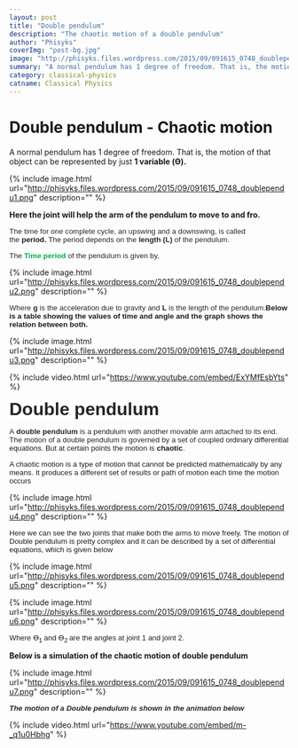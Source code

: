 ```yaml
---
layout: post
title: "Double pendulum"
description: "The chaotic motion of a double pendulum"
author: "Phisyks"
coverImg: "post-bg.jpg"
image: "http://phisyks.files.wordpress.com/2015/09/091615_0748_doublependu4.png"
summary: "A normal pendulum has 1 degree of freedom. That is, the motion of that object can be represented by......"
category: classical-physics
catname: Classical Physics
---
```

# Double pendulum - Chaotic motion


A normal pendulum has 1 degree of freedom. That is, the motion of that object can be represented by just <strong>1 variable (ϴ).
</strong>

{% include image.html url="http://phisyks.files.wordpress.com/2015/09/091615_0748_doublependu1.png" description="" %}


<strong>Here the joint will help the arm of the pendulum to move to and fro.</strong>

<span style="font-family: Arial; font-size: 10pt;"><span style="color: #252525; background-color: white;">The time for one complete cycle, an upswing and a downswing, is called the </span><span style="background-color: white;"><strong>period<span style="color: #252525;">. </span></strong><span style="color: #252525;">The period depends on the <strong>length (L)</strong> of the pendulum.
</span></span></span>

<span style="color: #252525; font-family: Arial; font-size: 10pt; background-color: white;">The <span style="color: #00b050;"><strong>Time period </strong><span style="color: #252525;">of the pendulum is given by,
</span></span></span>

{% include image.html url="http://phisyks.files.wordpress.com/2015/09/091615_0748_doublependu2.png" description="" %}


<span style="color: #252525; font-family: Arial; font-size: 10pt; background-color: white;">Where <strong>g</strong> is the acceleration due to gravity and <strong>L</strong> is the length of the pendulum.</span><span style="font-family: Arial; font-size: 10pt; background-color: white;"><strong>Below is a table showing the values of time and angle and the graph shows the relation between both.
</strong></span>


{% include image.html url="http://phisyks.files.wordpress.com/2015/09/091615_0748_doublependu3.png" description="" %}


{% include video.html url="https://www.youtube.com/embed/ExYMfEsbYts" %}


<span style="color: #252525; font-family: Arial; font-size: 24pt; background-color: white;"><strong>Double pendulum
</strong></span>

<span style="font-family: Arial; font-size: 10pt;"><span style="color: #252525; background-color: white;">A <strong>double pendulum</strong> is a </span><span style="background-color: white;">pendulum<span style="color: #252525;"> with another movable arm attached to its end. The motion of a double pendulum is governed by a set of coupled </span>ordinary differential equations. But at certain points the motion is <strong>chaotic</strong>.
</span></span>

<span style="font-family: Arial; font-size: 10pt; background-color: white;">A chaotic motion is a type of motion that cannot be predicted mathematically by any means. It produces a different set of results or path of motion each time the motion occurs
</span>

{% include image.html url="http://phisyks.files.wordpress.com/2015/09/091615_0748_doublependu4.png" description="" %}


<span style="font-family: Arial; font-size: 10pt; background-color: white;">Here we can see the two joints that make both the arms to move freely. The motion of Double pendulum is pretty complex and it can be described by a set of differential equations, which is given below
</span>

{% include image.html url="http://phisyks.files.wordpress.com/2015/09/091615_0748_doublependu5.png" description="" %}

{% include image.html url="http://phisyks.files.wordpress.com/2015/09/091615_0748_doublependu6.png" description="" %}

<span style="font-family: Arial; font-size: 10pt; background-color: white;">Where ϴ<sub>1 </sub>and ϴ<sub>2 </sub>are the angles at joint 1 and joint 2. </span>

<strong>Below is a simulation of the chaotic motion of double pendulum</strong>

{% include image.html url="http://phisyks.files.wordpress.com/2015/09/091615_0748_doublependu7.png" description="" %}

<span style="font-family: Arial; font-size: 10pt;"><span style="color: #252525; background-color: white;"><strong><em>The motion of a Double pendulum is shown in the animation below</em></strong></span><span style="background-color: white;">
</span></span>

{% include video.html url="https://www.youtube.com/embed/m-_q1u0Hbhg" %}